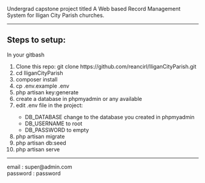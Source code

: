 Undergrad capstone project titled A Web based Record Management System for Iligan City Parish churches.
<hr>
<h2>Steps to setup:</h2>
In your gitbash
<ol>
	<li>Clone this repo: git clone https://github.com/reancirl/IliganCityParish.git</li>
	<li>cd IliganCityParish</li>
	<li>composer install</li>
	<li>cp .env.example .env</li>
	<li>php artisan key:generate</li>
	<li>create a database in phpmyadmin or any available</li>
	<li>edit .env file in the project:</li>
		<ul>
			<li>DB_DATABASE change to the database you created in phpmyadmin</li>
			<li>DB_USERNAME to root</li>
			<li>DB_PASSWORD to empty</li>
		</ul>
	<li>php artisan migrate</li>
	<li>php artisan db:seed</li>
	<li>php artisan serve</li>
</ol>
<hr>
email : super@admin.com <br>
password : password